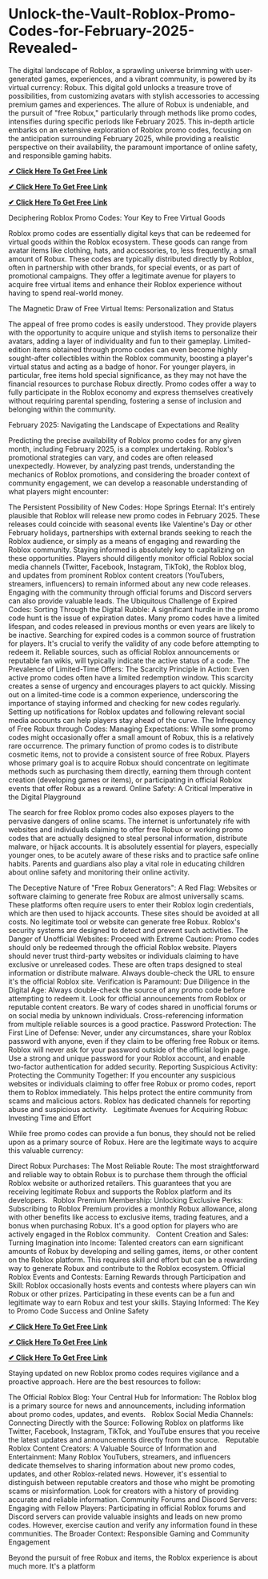 # Unlock-the-Vault-Roblox-Promo-Codes-for-February-2025-Revealed-
The digital landscape of Roblox, a sprawling universe brimming with user-generated games, experiences, and a vibrant community, is powered by its virtual currency: Robux. This digital gold unlocks a treasure trove of possibilities, from customizing avatars with stylish accessories to accessing premium games and experiences. The allure of Robux is undeniable, and the pursuit of "free Robux," particularly through methods like promo codes, intensifies during specific periods like February 2025. This in-depth article embarks on an extensive exploration of Roblox promo codes, focusing on the anticipation surrounding February 2025, while providing a realistic perspective on their availability, the paramount importance of online safety, and responsible gaming habits.   

**[✔ Click Here To Get Free Link](https://rewardtrees.com/robloxs/)**

**[✔ Click Here To Get Free Link](https://rewardtrees.com/robloxs/)**

**[✔ Click Here To Get Free Link](https://rewardtrees.com/robloxs/)**

Deciphering Roblox Promo Codes: Your Key to Free Virtual Goods

Roblox promo codes are essentially digital keys that can be redeemed for virtual goods within the Roblox ecosystem. These goods can range from avatar items like clothing, hats, and accessories, to, less frequently, a small amount of Robux. These codes are typically distributed directly by Roblox, often in partnership with other brands, for special events, or as part of promotional campaigns. They offer a legitimate avenue for players to acquire free virtual items and enhance their Roblox experience without having to spend real-world money.   

The Magnetic Draw of Free Virtual Items: Personalization and Status

The appeal of free promo codes is easily understood. They provide players with the opportunity to acquire unique and stylish items to personalize their avatars, adding a layer of individuality and fun to their gameplay. Limited-edition items obtained through promo codes can even become highly sought-after collectibles within the Roblox community, boosting a player's virtual status and acting as a badge of honor. For younger players, in particular, free items hold special significance, as they may not have the financial resources to purchase Robux directly. Promo codes offer a way to fully participate in the Roblox economy and express themselves creatively without requiring parental spending, fostering a sense of inclusion and belonging within the community.

February 2025: Navigating the Landscape of Expectations and Reality

Predicting the precise availability of Roblox promo codes for any given month, including February 2025, is a complex undertaking. Roblox's promotional strategies can vary, and codes are often released unexpectedly. However, by analyzing past trends, understanding the mechanics of Roblox promotions, and considering the broader context of community engagement, we can develop a reasonable understanding of what players might encounter:

The Persistent Possibility of New Codes: Hope Springs Eternal: It's entirely plausible that Roblox will release new promo codes in February 2025. These releases could coincide with seasonal events like Valentine's Day or other February holidays, partnerships with external brands seeking to reach the Roblox audience, or simply as a means of engaging and rewarding the Roblox community. Staying informed is absolutely key to capitalizing on these opportunities. Players should diligently monitor official Roblox social media channels (Twitter, Facebook, Instagram, TikTok), the Roblox blog, and updates from prominent Roblox content creators (YouTubers, streamers, influencers) to remain informed about any new code releases. Engaging with the community through official forums and Discord servers can also provide valuable leads.
The Ubiquitous Challenge of Expired Codes: Sorting Through the Digital Rubble: A significant hurdle in the promo code hunt is the issue of expiration dates. Many promo codes have a limited lifespan, and codes released in previous months or even years are likely to be inactive. Searching for expired codes is a common source of frustration for players. It's crucial to verify the validity of any code before attempting to redeem it. Reliable sources, such as official Roblox announcements or reputable fan wikis, will typically indicate the active status of a code.
The Prevalence of Limited-Time Offers: The Scarcity Principle in Action: Even active promo codes often have a limited redemption window. This scarcity creates a sense of urgency and encourages players to act quickly. Missing out on a limited-time code is a common experience, underscoring the importance of staying informed and checking for new codes regularly. Setting up notifications for Roblox updates and following relevant social media accounts can help players stay ahead of the curve.
The Infrequency of Free Robux through Codes: Managing Expectations: While some promo codes might occasionally offer a small amount of Robux, this is a relatively rare occurrence. The primary function of promo codes is to distribute cosmetic items, not to provide a consistent source of free Robux. Players whose primary goal is to acquire Robux should concentrate on legitimate methods such as purchasing them directly, earning them through content creation (developing games or items), or participating in official Roblox events that offer Robux as a reward.
Online Safety: A Critical Imperative in the Digital Playground

The search for free Roblox promo codes also exposes players to the pervasive dangers of online scams. The internet is unfortunately rife with websites and individuals claiming to offer free Robux or working promo codes that are actually designed to steal personal information, distribute malware, or hijack accounts. It is absolutely essential for players, especially younger ones, to be acutely aware of these risks and to practice safe online habits. Parents and guardians also play a vital role in educating children about online safety and monitoring their online activity.

The Deceptive Nature of "Free Robux Generators": A Red Flag: Websites or software claiming to generate free Robux are almost universally scams. These platforms often require users to enter their Roblox login credentials, which are then used to hijack accounts. These sites should be avoided at all costs. No legitimate tool or website can generate free Robux. Roblox's security systems are designed to detect and prevent such activities.
The Danger of Unofficial Websites: Proceed with Extreme Caution: Promo codes should only be redeemed through the official Roblox website. Players should never trust third-party websites or individuals claiming to have exclusive or unreleased codes. These are often traps designed to steal information or distribute malware. Always double-check the URL to ensure it's the official Roblox site.
Verification is Paramount: Due Diligence in the Digital Age: Always double-check the source of any promo code before attempting to redeem it. Look for official announcements from Roblox or reputable content creators. Be wary of codes shared in unofficial forums or on social media by unknown individuals. Cross-referencing information from multiple reliable sources is a good practice.
Password Protection: The First Line of Defense: Never, under any circumstances, share your Roblox password with anyone, even if they claim to be offering free Robux or items. Roblox will never ask for your password outside of the official login page. Use a strong and unique password for your Roblox account, and enable two-factor authentication for added security.
Reporting Suspicious Activity: Protecting the Community Together: If you encounter any suspicious websites or individuals claiming to offer free Robux or promo codes, report them to Roblox immediately. This helps protect the entire community from scams and malicious actors. Roblox has dedicated channels for reporting abuse and suspicious activity.   
Legitimate Avenues for Acquiring Robux: Investing Time and Effort

While free promo codes can provide a fun bonus, they should not be relied upon as a primary source of Robux. Here are the legitimate ways to acquire this valuable currency:

Direct Robux Purchases: The Most Reliable Route: The most straightforward and reliable way to obtain Robux is to purchase them through the official Roblox website or authorized retailers. This guarantees that you are receiving legitimate Robux and supports the Roblox platform and its developers.   
Roblox Premium Membership: Unlocking Exclusive Perks: Subscribing to Roblox Premium provides a monthly Robux allowance, along with other benefits like access to exclusive items, trading features, and a bonus when purchasing Robux. It's a good option for players who are actively engaged in the Roblox community.   
Content Creation and Sales: Turning Imagination into Income: Talented creators can earn significant amounts of Robux by developing and selling games, items, or other content on the Roblox platform. This requires skill and effort but can be a rewarding way to generate Robux and contribute to the Roblox ecosystem.
Official Roblox Events and Contests: Earning Rewards through Participation and Skill: Roblox occasionally hosts events and contests where players can win Robux or other prizes. Participating in these events can be a fun and legitimate way to earn Robux and test your skills.
Staying Informed: The Key to Promo Code Success and Online Safety

**[✔ Click Here To Get Free Link](https://rewardtrees.com/robloxs/)**

**[✔ Click Here To Get Free Link](https://rewardtrees.com/robloxs/)**

**[✔ Click Here To Get Free Link](https://rewardtrees.com/robloxs/)**

Staying updated on new Roblox promo codes requires vigilance and a proactive approach. Here are the best resources to follow:

The Official Roblox Blog: Your Central Hub for Information: The Roblox blog is a primary source for news and announcements, including information about promo codes, updates, and events.   
Roblox Social Media Channels: Connecting Directly with the Source: Following Roblox on platforms like Twitter, Facebook, Instagram, TikTok, and YouTube ensures that you receive the latest updates and announcements directly from the source.   
Reputable Roblox Content Creators: A Valuable Source of Information and Entertainment: Many Roblox YouTubers, streamers, and influencers dedicate themselves to sharing information about new promo codes, updates, and other Roblox-related news. However, it's essential to distinguish between reputable creators and those who might be promoting scams or misinformation. Look for creators with a history of providing accurate and reliable information.
Community Forums and Discord Servers: Engaging with Fellow Players: Participating in official Roblox forums and Discord servers can provide valuable insights and leads on new promo codes. However, exercise caution and verify any information found in these communities.
The Broader Context: Responsible Gaming and Community Engagement

Beyond the pursuit of free Robux and items, the Roblox experience is about much more. It's a platform
